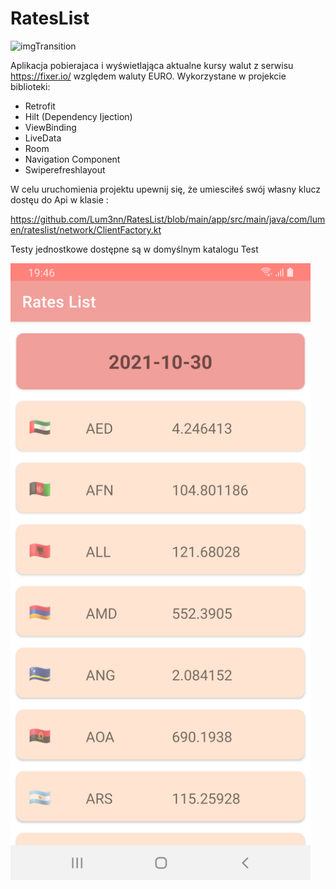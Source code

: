 # RatesList

![imgTransition](https://media.giphy.com/media/Nn1DL2uSXaTh2cZoJG/giphy.gif)

Aplikacja pobierajaca i wyświetlająca aktualne kursy walut z serwisu https://fixer.io/ względem waluty EURO. 
Wykorzystane w projekcie biblioteki: 
- Retrofit
- Hilt (Dependency Ijection)
- ViewBinding
- LiveData
- Room
- Navigation Component
- Swiperefreshlayout

W celu uruchomienia projektu upewnij się, że umiesciłeś swój własny klucz dostęu do Api w klasie : 

https://github.com/Lum3nn/RatesList/blob/main/app/src/main/java/com/lumen/rateslist/network/ClientFactory.kt


Testy jednostkowe dostępne są w domyślnym katalogu Test

<img src="scrrenShot1.png?raw=true" width="480">
